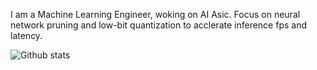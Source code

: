 I am a Machine Learning Engineer, woking on AI Asic. Focus on neural network pruning and low-bit quantization to acclerate inference fps and latency.

![Github stats](https://github-readme-stats.vercel.app/api?username=yuanyuanli85&show_icons=true&theme=dark)

